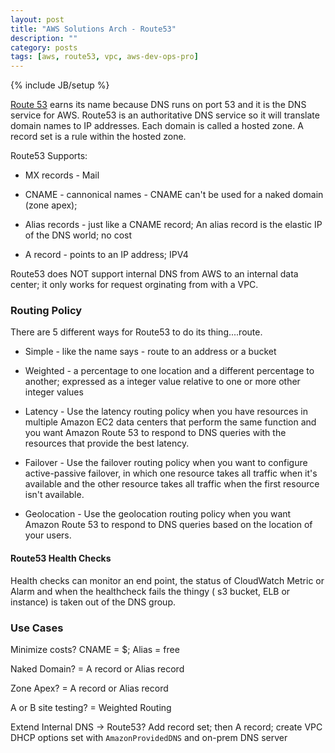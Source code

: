 ```yaml
---
layout: post
title: "AWS Solutions Arch - Route53"
description: ""
category: posts
tags: [aws, route53, vpc, aws-dev-ops-pro]
---
```

{% include JB/setup %}

[Route 53](https://aws.amazon.com/route53/) earns its name because DNS runs on port 53 and it is the DNS service for AWS. Route53 is an authoritative DNS service so it will translate domain names to IP addresses. Each domain is called a hosted zone. A record set is a rule within the hosted zone. 

Route53 Supports:

- MX records - Mail

- CNAME - cannonical names - CNAME can't be used for a naked domain (zone apex); 

- Alias records - just like a CNAME record; An alias record is the elastic IP of the DNS world; no cost

- A record - points to an IP address; IPV4

Route53 does NOT support internal DNS from AWS to an internal data center; it only works for request orginating from with a VPC.

### Routing Policy 

There are 5 different ways for Route53 to do its thing....route.
  
* Simple - like the name says - route to an address or a bucket
  
* Weighted - a percentage to one location and a different percentage to another; expressed as a integer value relative to one or more other integer values

* Latency - Use the latency routing policy when you have resources in multiple Amazon EC2 data centers that perform the same function and you want Amazon Route 53 to respond to DNS queries with the resources that provide the best latency.
  
* Failover - Use the failover routing policy when you want to configure active-passive failover, in which one resource takes all traffic when it's available and the other resource takes all traffic when the first resource isn't available.

* Geolocation - Use the geolocation routing policy when you want Amazon Route 53 to respond to DNS queries based on the location of your users.

#### Route53 Health Checks

Health checks can monitor an end point, the status of CloudWatch Metric or Alarm and when the healthcheck fails the thingy ( s3 bucket, ELB or instance) is taken out of the DNS group.

### Use Cases

Minimize costs? CNAME = $; Alias = free

Naked Domain? = A record or Alias record

Zone Apex? = A record or Alias record

A or B site testing? = Weighted Routing

Extend Internal DNS -> Route53? Add record set; then A record; create VPC DHCP options set with `AmazonProvidedDNS` and on-prem DNS server

